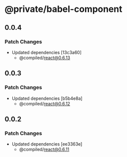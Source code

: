 # @private/babel-component

## 0.0.4

### Patch Changes

- Updated dependencies [13c3a60]
  - @compiled/react@0.6.13

## 0.0.3

### Patch Changes

- Updated dependencies [b5b4e8a]
  - @compiled/react@0.6.12

## 0.0.2

### Patch Changes

- Updated dependencies [ee3363e]
  - @compiled/react@0.6.11

